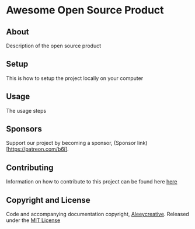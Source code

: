 # Awesome Open Source Product

## About
Description of the open source product

## Setup
This is how to setup the project locally on your computer

## Usage
The usage steps


## Sponsors
Support our project by becoming a sponsor, (Sponsor link)[https://patreon.com/b6i].

## Contributing
Information on how to contribute to this project can be found here [here](./CONTRIBUTING.md)

## Copyright and License
Code and accompanying documentation copyright, [Aleeycreative](mailto:babaali196@gmail.com). Released under the [MIT License](./LICENSE)